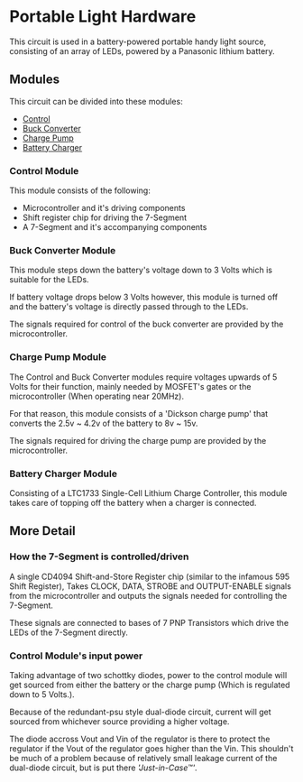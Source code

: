 # Portable Light Hardware

This circuit is used in a battery-powered portable handy light source,
consisting of an array of LEDs, powered by a Panasonic lithium battery.

## Modules

This circuit can be divided into these modules:

* [Control](#control-module)
* [Buck Converter](#buck-converter-module)
* [Charge Pump](#charge-pump-module)
* [Battery Charger](#battery-charger-module)

### Control Module

This module consists of the following:

* Microcontroller and it's driving components
* Shift register chip for driving the 7-Segment
* A 7-Segment and it's accompanying components

### Buck Converter Module

This module steps down the battery's voltage down to 3 Volts which is suitable
for the LEDs.

If battery voltage drops below 3 Volts however, this module is
turned off and the battery's voltage is directly passed through to the LEDs.

The signals required for control of the buck converter are provided by
the microcontroller.

### Charge Pump Module

The Control and Buck Converter modules require voltages upwards of 5 Volts
for their function, mainly needed by MOSFET's gates or the microcontroller
(When operating near 20MHz).

For that reason, this module consists of a 'Dickson charge pump' that converts
the 2.5v ~ 4.2v of the battery to 8v ~ 15v.

The signals required for driving the charge pump are provided by
the microcontroller.

### Battery Charger Module

Consisting of a LTC1733 Single-Cell Lithium Charge Controller, this module
takes care of topping off the battery when a charger is connected.

## More Detail

### How the 7-Segment is controlled/driven

A single CD4094 Shift-and-Store Register chip (similar to the infamous 595
Shift Register), Takes CLOCK, DATA, STROBE and OUTPUT-ENABLE signals from
the microcontroller and outputs the signals needed for controlling
the 7-Segment.

These signals are connected to bases of 7 PNP Transistors which drive the
LEDs of the 7-Segment directly.

### Control Module's input power

Taking advantage of two schottky diodes, power to the control
module will get sourced from either the battery or the charge pump (Which is
regulated down to 5 Volts.).

Because of the redundant-psu style dual-diode circuit, current will get sourced
from whichever source providing a higher voltage.

The diode accross Vout and Vin of the regulator is there to protect
the regulator if the Vout of the regulator goes higher than the Vin.
This shouldn't be much of a problem because of relatively small leakage
current of the dual-diode circuit, but is put there *'Just-in-Case™'*.
